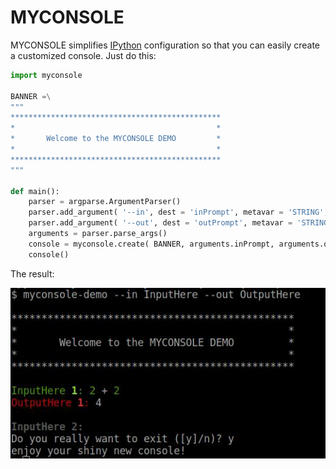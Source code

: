 # MYCONSOLE

MYCONSOLE simplifies [IPython](ipython.org) configuration so that you can easily create a customized console. Just do this:

```python
import myconsole

BANNER =\
"""
***********************************************
*                                             *
*       Welcome to the MYCONSOLE DEMO         *
*                                             *
***********************************************
"""

def main():
    parser = argparse.ArgumentParser()
    parser.add_argument( '--in', dest = 'inPrompt', metavar = 'STRING', default = 'MyConsole' )
    parser.add_argument( '--out', dest = 'outPrompt', metavar = 'STRING', default = None )
    arguments = parser.parse_args()
    console = myconsole.create( BANNER, arguments.inPrompt, arguments.outPrompt, exitMessage = 'enjoy your shiny new console!' )
    console()
```

The result:

![picture](https://raw.githubusercontent.com/haarcuba/myconsole/master/myconsole.jpg "")

